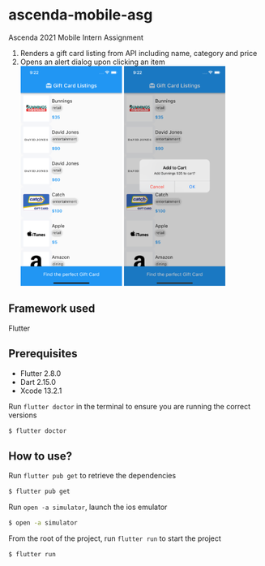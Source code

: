 # ascenda-mobile-asg
Ascenda 2021 Mobile Intern Assignment
1. Renders a gift card listing from API including name, category and price</li>
2. Opens an alert dialog upon clicking an item</li>
<img src='https://github.com/theianchia/ascenda-mobile-asg/blob/main/home.png' width='200'> <img src='https://github.com/theianchia/ascenda-mobile-asg/blob/main/alert.png' width='200'>

## Framework used
Flutter

## Prerequisites
* Flutter 2.8.0
* Dart 2.15.0
* Xcode 13.2.1

Run `flutter doctor` in the terminal to ensure you are running the correct versions
```bash
$ flutter doctor
```
## How to use?
Run `flutter pub get` to retrieve the dependencies
```bash
$ flutter pub get
```

Run `open -a simulator`, launch the ios emulator
```bash
$ open -a simulator
```

From the root of the project, run `flutter run` to start the project
```bash
$ flutter run
```
